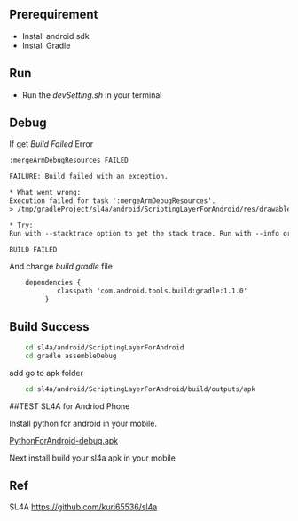 ## Prerequirement
- Install android sdk
- Install Gradle

## Run
- Run the *devSetting.sh* in your terminal

## Debug
If get *Build Failed* Error
```xml
:mergeArmDebugResources FAILED

FAILURE: Build failed with an exception.

* What went wrong:
Execution failed for task ':mergeArmDebugResources'.
> /tmp/gradleProject/sl4a/android/ScriptingLayerForAndroid/res/drawable/atari_small_notice.txt: Error: The file name must end with .xml or .png

* Try:
Run with --stacktrace option to get the stack trace. Run with --info or --debug option to get more log output.

BUILD FAILED
```

And change *build.gradle* file

```xml
    dependencies {
            classpath 'com.android.tools.build:gradle:1.1.0'
	     }
```

## Build Success

```sh
	cd sl4a/android/ScriptingLayerForAndroid
	cd gradle assembleDebug
```
add go to apk folder

```sh
	cd sl4a/android/ScriptingLayerForAndroid/build/outputs/apk
```

##TEST SL4A for Andriod Phone

Install python for android in your mobile.

[PythonForAndroid-debug.apk](https://github.com/kuri65536/python-for-android/releases/download/r26/PythonForAndroid-debug-r26.apk)

Next install build your sl4a apk in your mobile




## Ref
 SL4A https://github.com/kuri65536/sl4a